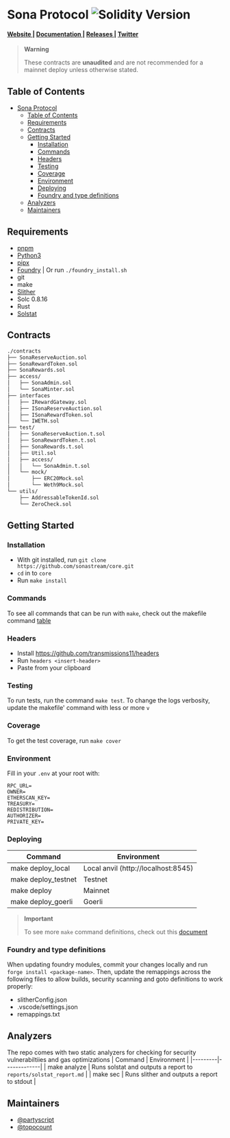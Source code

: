 # Sona Protocol ![Solidity Version](https://img.shields.io/badge/solidity-%3E%3D%200.8.16-lime) 

<div align="left">
  <h4>
    <a href="https://sona.stream">
      Website
    </a>
    <span> | </span>
    <a href="https://docs.sona.stream">
      Documentation
    </a>
    <span> | </span>
    <a href="https://github.com/sonastream/core/releases">
      Releases
    </a>
    <span> | </span>
    <a href="https://twitter.com/sonastream">
      Twitter
    </a>
  </h4>
</div>

> **Warning**
>
> These contracts are **unaudited** and are not recommended for a mainnet deploy unless otherwise stated.

## Table of Contents

- [Sona Protocol ](#sona-protocol-)
  - [Table of Contents](#table-of-contents)
  - [Requirements](#requirements)
  - [Contracts](#contracts)
  - [Getting Started](#getting-started)
    - [Installation](#installation)
    - [Commands](#commands)
    - [Headers](#headers)
    - [Testing](#testing)
    - [Coverage](#coverage)
    - [Environment](#environment)
    - [Deploying](#deploying)
    - [Foundry and type definitions](#foundry-and-type-definitions)
  - [Analyzers](#analyzers)
  - [Maintainers](#maintainers)

## Requirements

- [pnpm](https://pnpm.io/installation)
- [Python3](https://www.python.org/downloads/)
- [pipx](https://github.com/pypa/pipx)
- [Foundry](https://github.com/foundry-rs/foundry) | Or run `./foundry_install.sh`
- git
- make
- [Slither](https://github.com/crytic/slither)
- Solc 0.8.16
- Rust
- [Solstat](https://github.com/0xKitsune/solstat#currently-identified-optimizations-vulnerabilities-and-qa)

## Contracts

```bash
./contracts
├── SonaReserveAuction.sol
├── SonaRewardToken.sol
├── SonaRewards.sol
├── access/
│   ├── SonaAdmin.sol
│   └── SonaMinter.sol
├── interfaces
│   ├── IRewardGateway.sol
│   ├── ISonaReserveAuction.sol
│   ├── ISonaRewardToken.sol
│   └── IWETH.sol
├── test/
│   ├── SonaReserveAuction.t.sol
│   ├── SonaRewardToken.t.sol
│   ├── SonaRewards.t.sol
│   ├── Util.sol
│   ├── access/
│   │   └── SonaAdmin.t.sol
│   └── mock/
│       ├── ERC20Mock.sol
│       └── Weth9Mock.sol
└── utils/
    ├── AddressableTokenId.sol
    └── ZeroCheck.sol
```

## Getting Started

### Installation

- With git installed, run `git clone https://github.com/sonastream/core.git`
- `cd` in to `core`
- Run `make install`

### Commands

To see all commands that can be run with `make`, check out the makefile command [table](./Makefile.md)

### Headers

- Install https://github.com/transmissions11/headers
- Run `headers <insert-header>`
- Paste from your clipboard

### Testing

To run tests, run the command `make test`. To change the logs verbosity, update the makefile' command with less or more `v`

### Coverage

To get the test coverage, run `make cover`

### Environment

Fill in your `.env` at your root with:

```
RPC_URL=
OWNER=
ETHERSCAN_KEY=
TREASURY=
REDISTRIBUTION=
AUTHORIZER=
PRIVATE_KEY=
```

### Deploying

| Command            | Environment                         |
| ------------------ | ----------------------------------- |
| make deploy_local  | Local anvil (http://localhost:8545) |
| make deploy_testnet | Testnet |
| make deploy        | Mainnet                             |
| make deploy_goerli | Goerli                              |

> **Important**
>
> To see more `make` command definitions, check out this [document](./Makefile.md)

### Foundry and type definitions

When updating foundry modules, commit your changes locally and run `forge install <package-name>`. Then, update the remappings across the following files to allow builds, security scanning and goto definitions to work properly:

- slitherConfig.json
- .vscode/settings.json
- remappings.txt

## Analyzers

The repo comes with two static analyzers for checking for security vulnerabiltiies and gas optimizations
| Command | Environment |
|---------|-------------|
| make analyze | Runs solstat and outputs a report to `reports/solstat_report.md` |
| make sec | Runs slither and outputs a report to stdout |

## Maintainers

- [@partyscript](https://github.com/partyscript)
- [@topocount](https://github.com/topocount)
